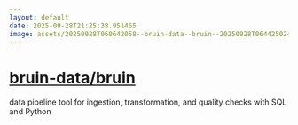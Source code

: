 ```yaml
---
layout: default
date: 2025-09-28T21:25:38.951465
image: assets/20250928T060642058--bruin-data--bruin--20250928T064425024--cropped.png
---
```


# [bruin-data/bruin](https://github.com/bruin-data/bruin)

data pipeline tool for ingestion, transformation, and quality checks with SQL and Python
